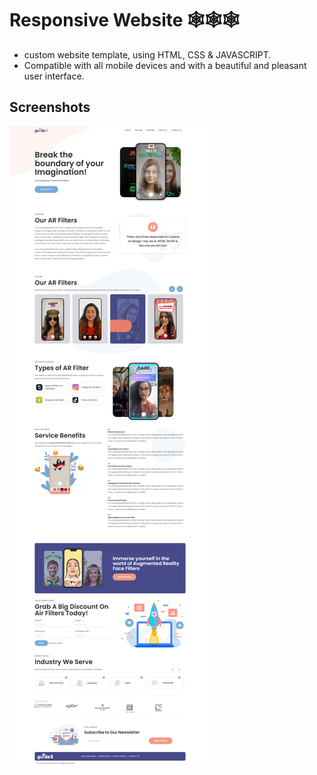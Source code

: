 # Responsive Website 🕸️🕸️🕸️

- custom website template, using HTML, CSS & JAVASCRIPT.
- Compatible with all mobile devices and with a beautiful and pleasant user interface.

## Screenshots

![Landing-page](./images/screenshot.png)
